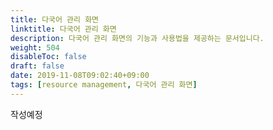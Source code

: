 ```yaml
---
title: 다국어 관리 화면
linktitle: 다국어 관리 화면
description: 다국어 관리 화면의 기능과 사용법을 제공하는 문서입니다.
weight: 504
disableToc: false
draft: false
date: 2019-11-08T09:02:40+09:00
tags: [resource management, 다국어 관리 화면]
---
```

작성예정

